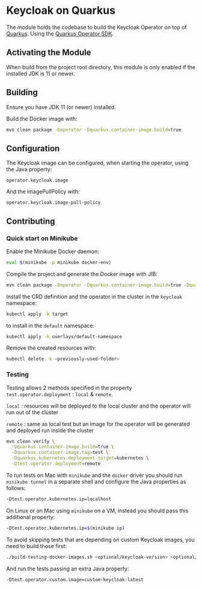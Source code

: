 # Keycloak on Quarkus

The module holds the codebase to build the Keycloak Operator on top of [Quarkus](https://quarkus.io/).
Using the [Quarkus Operator SDK](https://github.com/quarkiverse/quarkus-operator-sdk).

## Activating the Module

When build from the project root directory, this module is only enabled if the installed JDK is 11 or newer. 

## Building

Ensure you have JDK 11 (or newer) installed.

Build the Docker image with:

```bash
mvn clean package -Doperator -Dquarkus.container-image.build=true
```

## Configuration

The Keycloak image can be configured, when starting the operator, using the Java property:

```
operator.keycloak.image
```

And the imagePullPolicy with:

```
operator.keycloak.image-pull-policy
```

## Contributing

### Quick start on Minikube

Enable the Minikube Docker daemon:

```bash
eval $(minikube -p minikube docker-env)
```

Compile the project and generate the Docker image with JIB:

```bash
mvn clean package -Doperator -Dquarkus.container-image.build=true -Dquarkus.kubernetes.deployment-target=minikube
```

Install the CRD definition and the operator in the cluster in the `keycloak` namespace:

```bash
kubectl apply -k target
```

to install in the `default` namespace:

```bash
kubectl apply -k overlays/default-namespace
```

Remove the created resources with:

```bash
kubectl delete -k <previously-used-folder>
```

### Testing

Testing allows 2 methods specified in the property `test.operator.deployment` : `local` & `remote`. 

`local` : resources will be deployed to the local cluster and the operator will run out of the cluster

`remote` : same as local test but an image for the operator will be generated and deployed run inside the cluster

```bash
mvn clean verify \
  -Dquarkus.container-image.build=true \
  -Dquarkus.container-image.tag=test \
  -Dquarkus.kubernetes.deployment-target=kubernetes \
  -Dtest.operator.deployment=remote
```

To run tests on Mac with `minikube` and the `docker` driver you should run `minikube tunnel` in a separate shell and configure the Java properties as follows:
```bash
-Dtest.operator.kubernetes.ip=localhost
```

On Linux or on Mac using `minikube` on a VM, instead you should pass this additional property:
```bash
-Dtest.operator.kubernetes.ip=$(minikube ip)
```

To avoid skipping tests that are depending on custom Keycloak images, you need to build those first:

```bash
./build-testing-docker-images.sh <optional/keycloak-version> <optional/keycloak-image-name>
```

And run the tests passing an extra Java property:

```bash
-Dtest.operator.custom.image=custom-keycloak:latest
```

